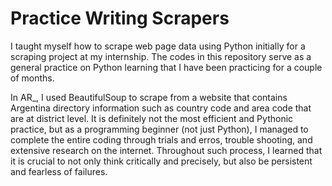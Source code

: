 # Practice Writing Scrapers
I taught myself how to scrape web page data using Python initially for a scraping project at my internship. The codes in this repository serve as a general practice on Python learning that I have been practicing for a couple of months. 

In AR_, I used BeautifulSoup to scrape from a website that contains Argentina directory information such as country code and area code that are at district level. It is definitely not the most efficient and Pythonic practice, but as a programming beginner (not just Python), I managed to complete the entire coding through trials and erros, trouble shooting, and extensive research on the internet. Throughout such process, I learned that it is crucial to not only think critically and precisely, but also be persistent and fearless of failures.   
